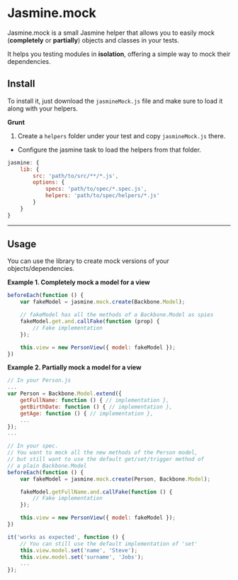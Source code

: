 # Jasmine.mock
Jasmine.mock is a small Jasmine helper that allows you to easily mock (**completely** or **partially**) objects and classes in your tests.

It helps you testing modules in **isolation**, offering a simple way to mock their dependencies.


## Install
To install it, just download the `jasmineMock.js` file and make sure to load it along with your helpers.

**Grunt**
1. Create a `helpers` folder under your test and copy `jasmineMock.js` there.
- Configure the jasmine task to load the helpers from that folder.

```javascript
jasmine: {
    lib: {
        src: 'path/to/src/**/*.js',
        options: {
            specs: 'path/to/spec/*.spec.js',
            helpers: 'path/to/spec/helpers/*.js'
        }
    }
}
```

--------------------------------------------------------------------------------

## Usage
You can use the library to create mock versions of your objects/dependencies.

**Example 1. Completely mock a model for a view**

```javascript
beforeEach(function () {
    var fakeModel = jasmine.mock.create(Backbone.Model);

    // fakeModel has all the methods of a Backbone.Model as spies
    fakeModel.get.and.callFake(function (prop) {
        // Fake implementation
    });

    this.view = new PersonView({ model: fakeModel });
})
```

**Example 2. Partially mock a model for a view**

```javascript
// In your Person.js
...
var Person = Backbone.Model.extend({
    getFullName: function () { // implementation },
    getBirthDate: function () { // implementation },
    getAge: function () { // implementation },
    ...
});
...

// In your spec.
// You want to mock all the new methods of the Person model,
// but still want to use the default get/set/trigger method of
// a plain Backbone.Model
beforeEach(function () {
    var fakeModel = jasmine.mock.create(Person, Backbone.Model);

    fakeModel.getFullName.and.callFake(function () {
        // Fake implementation
    });

    this.view = new PersonView({ model: fakeModel });
})

it('works as expected', function () {
    // You can still use the default implementation of 'set'
    this.view.model.set('name', 'Steve');
    this.view.model.set('surname', 'Jobs');
    ...
});
```
